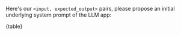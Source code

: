 Here's our `<input, expected_output>` pairs, please propose an initial underlying system prompt of the LLM app:

{table}